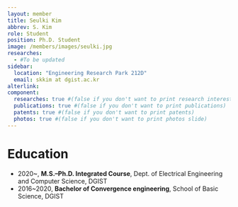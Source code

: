 ```yaml
---
layout: member
title: Seulki Kim
abbrev: S. Kim
role: Student
position: Ph.D. Student
image: /members/images/seulki.jpg
researches:
  - #To be updated
sidebar:
  location: "Engineering Research Park 212D"
  email: skkim at dgist.ac.kr
alterlink: 
component:
  researches: true #(false if you don't want to print research interest)
  publications: true #(false if you don't want to print publications)
  patents: true #(false if you don't want to print patents)
  photos: true #(false if you don't want to print photos slide)
---
```


# Education
* 2020~, **M.S.–Ph.D. Integrated Course**, Dept. of Electrical Engineering and Computer Science, DGIST
* 2016~2020, **Bachelor of Convergence engineering**, School of Basic Science, DGIST
